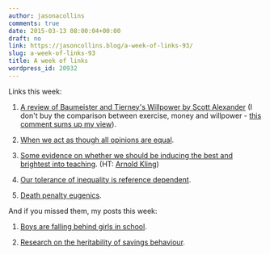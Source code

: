 ```yaml
---
author: jasonacollins
comments: true
date: 2015-03-13 08:00:04+00:00
draft: no
link: https://jasoncollins.blog/a-week-of-links-93/
slug: a-week-of-links-93
title: A week of links
wordpress_id: 20932
---
```


Links this week:






	
  1. [A review of Baumeister and Tierney's Willpower by Scott Alexander](http://slatestarcodex.com/2015/03/12/book-review-willpower/) (I don't buy the comparison between exercise, money and willpower - [this comment sums up my view](http://slatestarcodex.com/2015/03/12/book-review-willpower/#comment-189169)).

	
  2. [When we act as though all opinions are equal](http://www.washingtonpost.com/news/energy-environment/wp/2015/03/10/the-science-of-protecting-peoples-feelings-why-we-pretend-all-opinions-are-equal/?postshare=7471426020762439).

	
  3. [Some evidence on whether we should be inducing the best and brightest into teaching](http://www.nationalreview.com/corner/414997/teach-americas-impact-modest-best-jason-richwine). (HT: [Arnold Kling](http://www.arnoldkling.com/blog/null-hypothesis-watch-2/))

	
  4. [Our tolerance of inequality is reference dependent](http://stumblingandmumbling.typepad.com/stumbling_and_mumbling/2015/03/tolerating-inequality.html).

	
  5. [Death penalty eugenics](http://marginalrevolution.com/marginalrevolution/2015/03/politically-incorrect-paper-of-the-day-death-penalty-eugenics.html).




And if you missed them, my posts this week:






	
  1. [Boys are falling behind girls in school](https://jasoncollins.blog/the-other-gender-gap/).

	
  2. [Research on the heritability of savings behaviour](https://jasoncollins.blog/the-patience-of-economists/).


